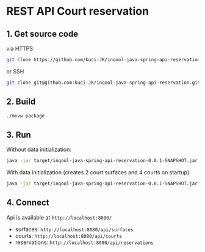 # REST API Court reservation

## 1. Get source code

via HTTPS

````sh
git clone https://github.com/kuci-JK/inqool-java-spring-api-reservation.git
````

or SSH

````sh
git clone git@github.com:kuci-JK/inqool-java-spring-api-reservation.git
````

## 2. Build

```sh
./mnvw package
```

## 3. Run

Without data initialization:

```sh
java -jar target/inqool-java-spring-api-reservation-0.0.1-SNAPSHOT.jar
```

With data initialization (creates 2 court surfaces and 4 courts on startup):

```sh
java -jar target/inqool-java-spring-api-reservation-0.0.1-SNAPSHOT.jar data-init
```

## 4. Connect

Api is available at `http://localhost:8080/`

- surfaces: `http://localhost:8080/api/surfaces`
- courts: `http://localhost:8080/api/courts`
- reservations: `http://localhost:8080/api/reservations`